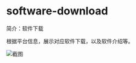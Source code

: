 # software-download

简介：软件下载

根据平台信息，展示对应软件下载，以及软件介绍等。

![截图](https://img.alicdn.com/tfs/TB1M6WKpTtYBeNjy1XdXXXXyVXa-2418-1348.png)

